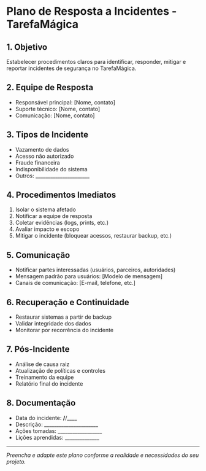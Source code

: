 # Plano de Resposta a Incidentes - TarefaMágica

## 1. Objetivo
Estabelecer procedimentos claros para identificar, responder, mitigar e reportar incidentes de segurança no TarefaMágica.

## 2. Equipe de Resposta
- Responsável principal: [Nome, contato]
- Suporte técnico: [Nome, contato]
- Comunicação: [Nome, contato]

## 3. Tipos de Incidente
- Vazamento de dados
- Acesso não autorizado
- Fraude financeira
- Indisponibilidade do sistema
- Outros: ______________________

## 4. Procedimentos Imediatos
1. Isolar o sistema afetado
2. Notificar a equipe de resposta
3. Coletar evidências (logs, prints, etc.)
4. Avaliar impacto e escopo
5. Mitigar o incidente (bloquear acessos, restaurar backup, etc.)

## 5. Comunicação
- Notificar partes interessadas (usuários, parceiros, autoridades)
- Mensagem padrão para usuários: [Modelo de mensagem]
- Canais de comunicação: [E-mail, telefone, etc.]

## 6. Recuperação e Continuidade
- Restaurar sistemas a partir de backup
- Validar integridade dos dados
- Monitorar por recorrência do incidente

## 7. Pós-Incidente
- Análise de causa raiz
- Atualização de políticas e controles
- Treinamento da equipe
- Relatório final do incidente

## 8. Documentação
- Data do incidente: ____/____/____
- Descrição: ______________________
- Ações tomadas: __________________
- Lições aprendidas: ______________

---
*Preencha e adapte este plano conforme a realidade e necessidades do seu projeto.* 